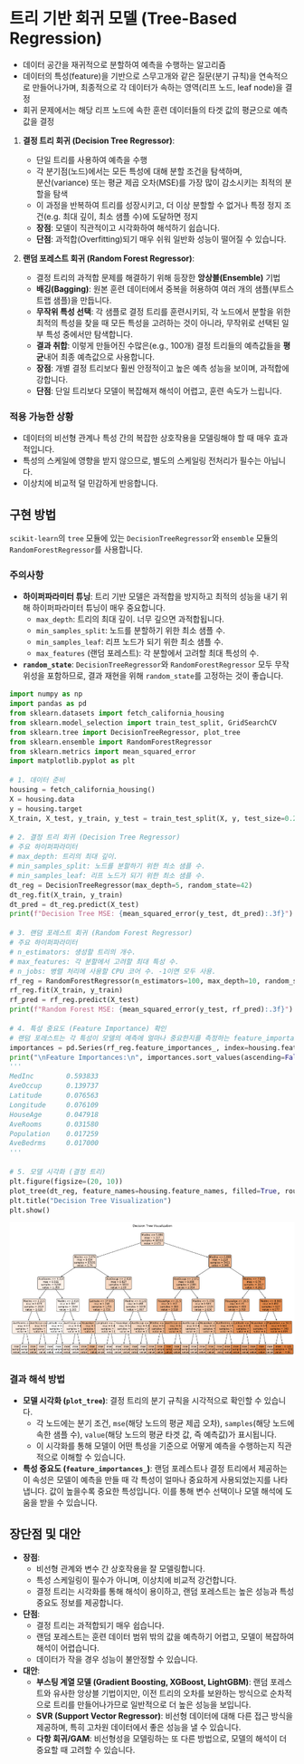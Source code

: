 # 트리 기반 회귀 모델 (Tree-Based Regression)

- 데이터 공간을 재귀적으로 분할하여 예측을 수행하는 알고리즘
- 데이터의 특성(feature)을 기반으로 스무고개와 같은 질문(분기 규칙)을 연속적으로 만들어나가며, 최종적으로 각 데이터가 속하는 영역(리프 노드, leaf node)을 결정
- 회귀 문제에서는 해당 리프 노드에 속한 훈련 데이터들의 타겟 값의 평균으로 예측값을 결정

1.  **결정 트리 회귀 (Decision Tree Regressor)**:
    - 단일 트리를 사용하여 예측을 수행
    - 각 분기점(노드)에서는 모든 특성에 대해 분할 조건을 탐색하며,<br>
      분산(variance) 또는 평균 제곱 오차(MSE)를 가장 많이 감소시키는 최적의 분할을 탐색
    - 이 과정을 반복하여 트리를 성장시키고, 더 이상 분할할 수 없거나 특정 정지 조건(e.g. 최대 깊이, 최소 샘플 수)에 도달하면 정지
    - **장점**: 모델이 직관적이고 시각화하여 해석하기 쉽습니다.
    - **단점**: 과적합(Overfitting)되기 매우 쉬워 일반화 성능이 떨어질 수 있습니다.

2.  **랜덤 포레스트 회귀 (Random Forest Regressor)**:
    - 결정 트리의 과적합 문제를 해결하기 위해 등장한 **앙상블(Ensemble)** 기법
    - **배깅(Bagging)**: 원본 훈련 데이터에서 중복을 허용하여 여러 개의 샘플(부트스트랩 샘플)을 만듭니다.
    - **무작위 특성 선택**: 각 샘플로 결정 트리를 훈련시키되, 각 노드에서 분할을 위한 최적의 특성을 찾을 때 모든 특성을 고려하는 것이 아니라, 무작위로 선택된 일부 특성 중에서만 탐색합니다.
    - **결과 취합**: 이렇게 만들어진 수많은(e.g., 100개) 결정 트리들의 예측값들을 **평균**내어 최종 예측값으로 사용합니다.
    - **장점**: 개별 결정 트리보다 훨씬 안정적이고 높은 예측 성능을 보이며, 과적합에 강합니다.
    - **단점**: 단일 트리보다 모델이 복잡해져 해석이 어렵고, 훈련 속도가 느립니다.

### 적용 가능한 상황
- 데이터의 비선형 관계나 특성 간의 복잡한 상호작용을 모델링해야 할 때 매우 효과적입니다.
- 특성의 스케일에 영향을 받지 않으므로, 별도의 스케일링 전처리가 필수는 아닙니다.
- 이상치에 비교적 덜 민감하게 반응합니다.

## 구현 방법
`scikit-learn`의 `tree` 모듈에 있는 `DecisionTreeRegressor`와 `ensemble` 모듈의 `RandomForestRegressor`를 사용합니다.

### 주의사항
- **하이퍼파라미터 튜닝**: 트리 기반 모델은 과적합을 방지하고 최적의 성능을 내기 위해 하이퍼파라미터 튜닝이 매우 중요합니다.
    - `max_depth`: 트리의 최대 깊이. 너무 깊으면 과적합됩니다.
    - `min_samples_split`: 노드를 분할하기 위한 최소 샘플 수.
    - `min_samples_leaf`: 리프 노드가 되기 위한 최소 샘플 수.
    - `max_features` (랜덤 포레스트): 각 분할에서 고려할 최대 특성의 수.
- **`random_state`**: `DecisionTreeRegressor`와 `RandomForestRegressor` 모두 무작위성을 포함하므로, 결과 재현을 위해 `random_state`를 고정하는 것이 좋습니다.

```python
import numpy as np
import pandas as pd
from sklearn.datasets import fetch_california_housing
from sklearn.model_selection import train_test_split, GridSearchCV
from sklearn.tree import DecisionTreeRegressor, plot_tree
from sklearn.ensemble import RandomForestRegressor
from sklearn.metrics import mean_squared_error
import matplotlib.pyplot as plt

# 1. 데이터 준비
housing = fetch_california_housing()
X = housing.data
y = housing.target
X_train, X_test, y_train, y_test = train_test_split(X, y, test_size=0.2, random_state=42)

# 2. 결정 트리 회귀 (Decision Tree Regressor)
# 주요 하이퍼파라미터
# max_depth: 트리의 최대 깊이.
# min_samples_split: 노드를 분할하기 위한 최소 샘플 수.
# min_samples_leaf: 리프 노드가 되기 위한 최소 샘플 수.
dt_reg = DecisionTreeRegressor(max_depth=5, random_state=42)
dt_reg.fit(X_train, y_train)
dt_pred = dt_reg.predict(X_test)
print(f"Decision Tree MSE: {mean_squared_error(y_test, dt_pred):.3f}") # 0.525

# 3. 랜덤 포레스트 회귀 (Random Forest Regressor)
# 주요 하이퍼파라미터
# n_estimators: 생성할 트리의 개수.
# max_features: 각 분할에서 고려할 최대 특성 수.
# n_jobs: 병렬 처리에 사용할 CPU 코어 수. -1이면 모두 사용.
rf_reg = RandomForestRegressor(n_estimators=100, max_depth=10, random_state=42, n_jobs=-1)
rf_reg.fit(X_train, y_train)
rf_pred = rf_reg.predict(X_test)
print(f"Random Forest MSE: {mean_squared_error(y_test, rf_pred):.3f}") # 0.297

# 4. 특성 중요도 (Feature Importance) 확인
# 랜덤 포레스트는 각 특성이 모델의 예측에 얼마나 중요한지를 측정하는 feature_importances_ 속성을 제공
importances = pd.Series(rf_reg.feature_importances_, index=housing.feature_names)
print("\nFeature Importances:\n", importances.sort_values(ascending=False))
'''
MedInc        0.593833
AveOccup      0.139737
Latitude      0.076563
Longitude     0.076109
HouseAge      0.047918
AveRooms      0.031580
Population    0.017259
AveBedrms     0.017000
'''

# 5. 모델 시각화 (결정 트리)
plt.figure(figsize=(20, 10))
plot_tree(dt_reg, feature_names=housing.feature_names, filled=True, rounded=True, fontsize=10)
plt.title("Decision Tree Visualization")
plt.show()
```
![트리 기반 회귀](<트리 기반 회귀.png>)

### 결과 해석 방법
- **모델 시각화 (`plot_tree`)**: 결정 트리의 분기 규칙을 시각적으로 확인할 수 있습니다.
    - 각 노드에는 분기 조건, `mse`(해당 노드의 평균 제곱 오차), `samples`(해당 노드에 속한 샘플 수), `value`(해당 노드의 평균 타겟 값, 즉 예측값)가 표시됩니다.
    - 이 시각화를 통해 모델이 어떤 특성을 기준으로 어떻게 예측을 수행하는지 직관적으로 이해할 수 있습니다.
- **특성 중요도 (`feature_importances_`)**: 랜덤 포레스트나 결정 트리에서 제공하는 이 속성은 모델이 예측을 만들 때 각 특성이 얼마나 중요하게 사용되었는지를 나타냅니다. 값이 높을수록 중요한 특성입니다. 이를 통해 변수 선택이나 모델 해석에 도움을 받을 수 있습니다.

## 장단점 및 대안
- **장점**:
    - 비선형 관계와 변수 간 상호작용을 잘 모델링합니다.
    - 특성 스케일링이 필수가 아니며, 이상치에 비교적 강건합니다.
    - 결정 트리는 시각화를 통해 해석이 용이하고, 랜덤 포레스트는 높은 성능과 특성 중요도 정보를 제공합니다.
- **단점**:
    - 결정 트리는 과적합되기 매우 쉽습니다.
    - 랜덤 포레스트는 훈련 데이터 범위 밖의 값을 예측하기 어렵고, 모델이 복잡하여 해석이 어렵습니다.
    - 데이터가 작을 경우 성능이 불안정할 수 있습니다.
- **대안**:
    - **부스팅 계열 모델 (Gradient Boosting, XGBoost, LightGBM)**: 랜덤 포레스트와 유사한 앙상블 기법이지만, 이전 트리의 오차를 보완하는 방식으로 순차적으로 트리를 만들어나가므로 일반적으로 더 높은 성능을 보입니다.
    - **SVR (Support Vector Regressor)**: 비선형 데이터에 대해 다른 접근 방식을 제공하며, 특히 고차원 데이터에서 좋은 성능을 낼 수 있습니다.
    - **다항 회귀/GAM**: 비선형성을 모델링하는 또 다른 방법으로, 모델의 해석이 더 중요할 때 고려할 수 있습니다.
